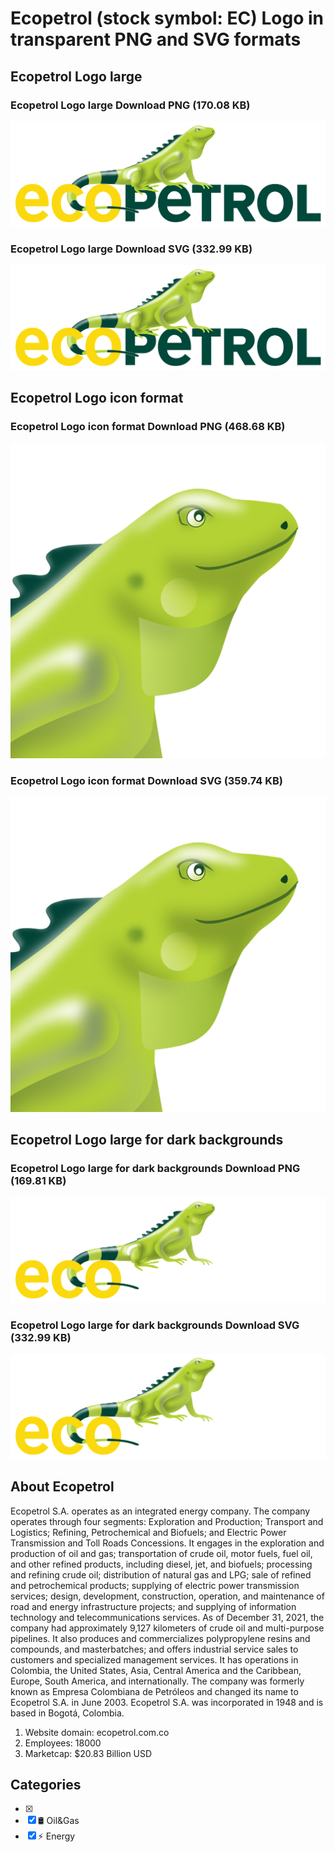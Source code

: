 # Ecopetrol (stock symbol: EC) Logo in transparent PNG and SVG formats

## Ecopetrol Logo large

### Ecopetrol Logo large Download PNG (170.08 KB)

![Ecopetrol Logo large Download PNG (170.08 KB)](/img/orig/EC_BIG-58bb6c45.png)

### Ecopetrol Logo large Download SVG (332.99 KB)

![Ecopetrol Logo large Download SVG (332.99 KB)](/img/orig/EC_BIG-a4de6b92.svg)

## Ecopetrol Logo icon format

### Ecopetrol Logo icon format Download PNG (468.68 KB)

![Ecopetrol Logo icon format Download PNG (468.68 KB)](/img/orig/EC-5b71716b.png)

### Ecopetrol Logo icon format Download SVG (359.74 KB)

![Ecopetrol Logo icon format Download SVG (359.74 KB)](/img/orig/EC-cd50e16d.svg)

## Ecopetrol Logo large for dark backgrounds

### Ecopetrol Logo large for dark backgrounds Download PNG (169.81 KB)

![Ecopetrol Logo large for dark backgrounds Download PNG (169.81 KB)](/img/orig/EC_BIG.D-898c894e.png)

### Ecopetrol Logo large for dark backgrounds Download SVG (332.99 KB)

![Ecopetrol Logo large for dark backgrounds Download SVG (332.99 KB)](/img/orig/EC_BIG.D-f9ae8d0f.svg)

## About Ecopetrol

Ecopetrol S.A. operates as an integrated energy company. The company operates through four segments: Exploration and Production; Transport and Logistics; Refining, Petrochemical and Biofuels; and Electric Power Transmission and Toll Roads Concessions. It engages in the exploration and production of oil and gas; transportation of crude oil, motor fuels, fuel oil, and other refined products, including diesel, jet, and biofuels; processing and refining crude oil; distribution of natural gas and LPG; sale of refined and petrochemical products; supplying of electric power transmission services; design, development, construction, operation, and maintenance of road and energy infrastructure projects; and supplying of information technology and telecommunications services. As of December 31, 2021, the company had approximately 9,127 kilometers of crude oil and multi-purpose pipelines. It also produces and commercializes polypropylene resins and compounds, and masterbatches; and offers industrial service sales to customers and specialized management services. It has operations in Colombia, the United States, Asia, Central America and the Caribbean, Europe, South America, and internationally. The company was formerly known as Empresa Colombiana de Petróleos and changed its name to Ecopetrol S.A. in June 2003. Ecopetrol S.A. was incorporated in 1948 and is based in Bogotá, Colombia.

1. Website domain: ecopetrol.com.co
2. Employees: 18000
3. Marketcap: $20.83 Billion USD


## Categories
- [x] 
- [x] 🛢 Oil&Gas
- [x] ⚡ Energy
